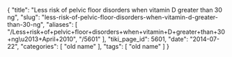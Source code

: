 {
    "title": "Less risk of pelvic floor disorders when vitamin D greater than 30 ng",
    "slug": "less-risk-of-pelvic-floor-disorders-when-vitamin-d-greater-than-30-ng",
    "aliases": [
        "/Less+risk+of+pelvic+floor+disorders+when+vitamin+D+greater+than+30+ng\u2013+April+2010",
        "/5601"
    ],
    "tiki_page_id": 5601,
    "date": "2014-07-22",
    "categories": [
        "old name"
    ],
    "tags": [
        "old name"
    ]
}